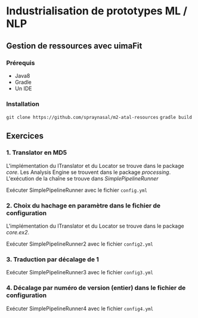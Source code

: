 # Industrialisation de prototypes ML / NLP

## Gestion de ressources avec uimaFit

### Prérequis

- Java8
- Gradle
- Un IDE

### Installation

`git clone https://github.com/spraynasal/m2-atal-resources`
`gradle build`

## Exercices

### 1. Translator en MD5

L'implémentation du ITranslator et du Locator se trouve dans le package _core_.
Les Analysis Engine se trouvent dans le package _processing_.
L'exécution de la chaîne se trouve dans _SimplePipelineRunner_

Exécuter SimplePipelineRunner avec le fichier `config.yml`

### 2. Choix du hachage en paramètre dans le fichier de configuration

L'implémentation du ITranslator et du Locator se trouve dans le package _core.ex2_.

Exécuter SimplePipelineRunner2 avec le fichier `config2.yml`

### 3. Traduction par décalage de 1

Exécuter SimplePipelineRunner3 avec le fichier `config3.yml`

### 4. Décalage par numéro de version (entier) dans le fichier de configuration

Exécuter SimplePipelineRunner4 avec le fichier `config4.yml`

